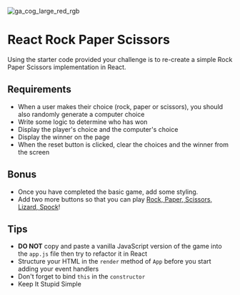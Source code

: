 ![ga_cog_large_red_rgb](https://cloud.githubusercontent.com/assets/40461/8183776/469f976e-1432-11e5-8199-6ac91363302b.png)

# React Rock Paper Scissors

Using the starter code provided your challenge is to re-create a simple Rock Paper Scissors implementation in React.

## Requirements

* When a user makes their choice (rock, paper or scissors), you should also randomly generate a computer choice
* Write some logic to determine who has won
* Display the player's choice and the computer's choice
* Display the winner on the page
* When the reset button is clicked, clear the choices and the winner from the screen

## Bonus

* Once you have completed the basic game, add some styling.
* Add two more buttons so that you can play [Rock, Paper, Scissors, Lizard, Spock](http://www.instructables.com/id/How-to-Play-Rock-Paper-Scissors-Lizard-Spock/)!

## Tips

* **DO NOT** copy and paste a vanilla JavaScript version of the game into the `app.js` file then try to refactor it in React
* Structure your HTML in the `render` method of `App` before you start adding your event handlers
* Don't forget to bind `this` in the `constructor`
* Keep It Stupid Simple
